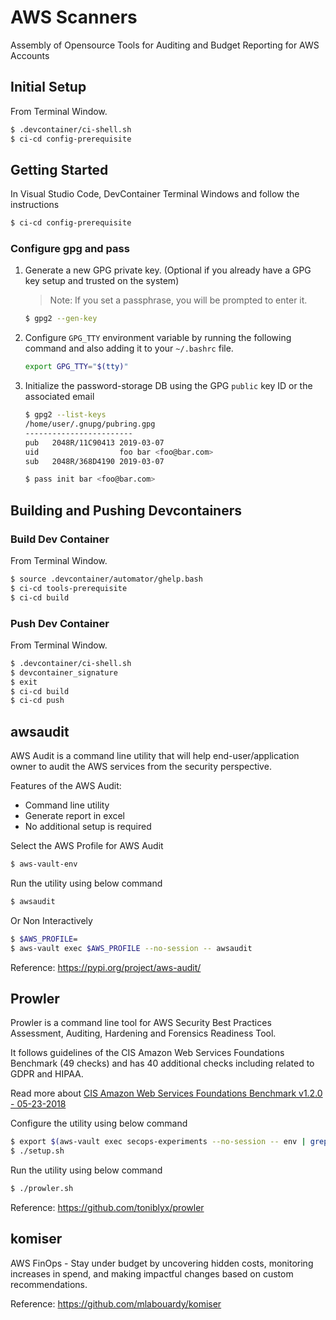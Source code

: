 # AWS Scanners

Assembly of Opensource Tools for Auditing and Budget Reporting for AWS Accounts

## Initial Setup

From Terminal Window.
```sh
$ .devcontainer/ci-shell.sh
$ ci-cd config-prerequisite
```

## Getting Started 

In Visual Studio Code, DevContainer Terminal Windows and follow the instructions
```sh
$ ci-cd config-prerequisite
```

### Configure gpg and pass

1. Generate a new GPG private key. (Optional if you already have a GPG key setup and trusted on the system)
   > Note: If you set a passphrase, you will be prompted to enter it.

   ```bash
   $ gpg2 --gen-key
   ```

2. Configure `GPG_TTY` environment variable by running the following command and also adding it to your `~/.bashrc` file.
   ```bash
   export GPG_TTY="$(tty)"
   ```

3. Initialize the password-storage DB using the GPG `public` key ID or the associated email
   ```bash
   $ gpg2 --list-keys
   /home/user/.gnupg/pubring.gpg
   ------------------------
   pub   2048R/11C90413 2019-03-07
   uid                  foo bar <foo@bar.com>
   sub   2048R/368D4190 2019-03-07
   
   $ pass init bar <foo@bar.com>
   ```


## Building and Pushing Devcontainers

### Build Dev Container

From Terminal Window.
```sh
$ source .devcontainer/automator/ghelp.bash
$ ci-cd tools-prerequisite 
$ ci-cd build
```

### Push Dev Container

From Terminal Window.
```sh
$ .devcontainer/ci-shell.sh
$ devcontainer_signature
$ exit 
$ ci-cd build
$ ci-cd push
```

## awsaudit

AWS Audit is a command line utility that will help end-user/application owner to audit the AWS services from the security perspective.

Features of the AWS Audit:
* Command line utility
* Generate report in excel
* No additional setup is required

Select the AWS Profile for AWS Audit
```sh
$ aws-vault-env
```

Run the utility using below command
```sh
$ awsaudit
```

Or Non Interactively
```sh
$ $AWS_PROFILE=
$ aws-vault exec $AWS_PROFILE --no-session -- awsaudit
```

Reference: https://pypi.org/project/aws-audit/

## Prowler

Prowler is a command line tool for AWS Security Best Practices Assessment, Auditing, Hardening and Forensics Readiness Tool.

It follows guidelines of the CIS Amazon Web Services Foundations Benchmark (49 checks) and has 40 additional checks including related to GDPR and HIPAA.

Read more about [CIS Amazon Web Services Foundations Benchmark v1.2.0 - 05-23-2018](https://d0.awsstatic.com/whitepapers/compliance/AWS_CIS_Foundations_Benchmark.pdf)

Configure the utility using below command
```sh
$ export $(aws-vault exec secops-experiments --no-session -- env | grep AWS | xargs)
$ ./setup.sh
```

Run the utility using below command
```sh
$ ./prowler.sh
```

Reference: https://github.com/toniblyx/prowler

## komiser
AWS FinOps - Stay under budget by uncovering hidden costs, monitoring increases in spend, and making impactful changes based on custom recommendations.

Reference: https://github.com/mlabouardy/komiser
